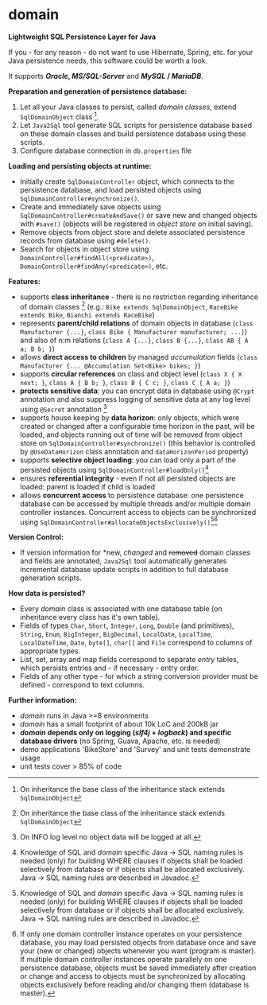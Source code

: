 # domain
**Lightweight SQL Persistence Layer for Java**

If you - for any reason - do not want to use Hibernate, Spring, etc. for your Java persistence needs, this software could be worth a look. 

It supports ***Oracle*, *MS/SQL-Server*** and ***MySQL* / *MariaDB***.

**Preparation and generation of persistence database:**
1. Let all your Java classes to persist, called *domain classes*, extend `SqlDomainObject` class [^1]. 
2. Let `Java2Sql` tool generate SQL scripts for persistence database based on these domain classes and build persistence database using these scripts.
3. Configure database connection in `db.properties` file

**Loading and persisting objects at runtime:**
- Initially create `SqlDomainController` object, which connects to the persistence database, and load persisted objects using `SqlDomainController#synchronize()`.
- Create and immediately save objects using `SqlDomainController#createAndSave()` or save new and changed objects with `#save()` (objects will be registered in *object store* on initial saving).
- Remove objects from object store and delete associated persistence records from database using `#delete()`.
- Search for objects in object store using `DomainController#findAll(<predicate>)`, `DomainController#findAny(<predicate>)`, etc.

**Features:**
- supports **class inheritance** - there is no restriction regarding inheritance of domain classes [^1] (e.g.: `Bike extends SqlDomainObject`, `RaceBike extends Bike`, `Bianchi extends RaceBike`)
- represents **parent/child relations** of domain objects in database (`class Manufacturer {...}`, `class Bike { Manufacturer manufacturer; ...}`) and also of n:m relations (`class A {...}`, `class B {...}`, `class AB { A a; B b; }`)
- allows **direct access to children** by managed *accumulation* fields (`class Manufacturer {... @Accumulation Set<Bike> bikes; }`)
- supports **circular references** on class and object level (`class X { X next; }`, `class A { B b; }`, `class B { C c; }`, `class C { A a; }`)
- **protects sensitive data**: you can encrypt data in database using `@Crypt` annotation and also suppress logging of sensitive data at any log level using `@Secret` annotation [^4]
- supports house keeping by **data horizon**: only objects, which were created or changed after a configurable time horizon in the past, will be loaded, and objects running out of time will be removed from object store on `SqlDomainController#synchronize()` (this behavior is controlled by `@UseDataHorizon` class annotation and `dataHorizonPeriod` property)
- supports **selective object loading**: you can load only a part of the persisted objects using `SqlDomainController#loadOnly()`[^2]
- ensures **referential integrity** - even if not all persisted objects are loaded: parent is loaded if child is loaded
- allows **concurrent access** to persistence database: one persistence database can be accessed by multiple threads and/or multiple domain controller instances. Concurrent access to objects can be synchronized using `SqlDomainController#allocateObjectsExclusively()`[^2][^3]

[^1]: On inheritance the base class of the inheritance stack extends `SqlDomainObject`
[^2]: Knowledge of SQL and *domain* specific Java -> SQL naming rules is needed (only) for building WHERE clauses if objects shall be loaded selectively from database or if objects shall be allocated exclusively. Java -> SQL naming rules are described in Javadoc.
[^3]: If only one domain controller instance operates on your persistence database, you may load persisted objects from database once and save your (new or changed) objects whenever you want (program is master). If multiple domain controller instances operate parallely on one persistence database, objects must be saved immediately after creation or change and access to objects must be synchronized by allocating objects exclusively before reading and/or changing them (database is master).
[^4]: On INFO log level no object data will be logged at all. 

**Version Control:** 
- If version information for \*new, *changed* and ~~removed~~ domain classes and fields are annotated, `Java2Sql` tool automatically generates incremental database update scripts in addition to full database generation scripts.

**How data is persisted?**
- Every *domain* class is associated with one database table (on inheritance every class has it's own table).
- Fields of types `Char`, `Short`, `Integer`, `Long`, `Double` (and primitives), `String`, `Enum`, `BigInteger`, `BigDecimal`, `LocalDate`, `LocalTime`, `LocalDateTime`, `Date`, `byte[]`, `char[]` and `File` correspond to columns of appropriate types.
- List, set, array and map fields correspond to separate *entry* tables, which persists entries and - if necessary - entry order.
- Fields of any other type - for which a string conversion provider must be defined - correspond to text columns.

**Further information:**
- *domain* runs in Java >=8 environments
- *domain* has a small footprint of about 10k LoC and 200kB jar
- ***domain* depends only on logging (*slf4j* + *logback*) and specific database drivers** (no Spring, Guava, Apache, etc. is needed)
- demo applications 'BikeStore' and 'Survey' and unit tests demonstrate usage  
- unit tests cover > 85% of code
